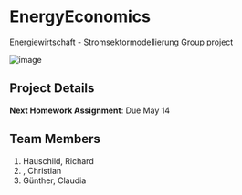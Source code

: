 # EnergyEconomics

Energiewirtschaft - Stromsektormodellierung Group project

![image](https://m.xkcd.com/1739/)

## Project Details


**Next Homework Assignment**: Due May 14

## Team Members

1. Hauschild, Richard
2. , Christian
3. Günther, Claudia

